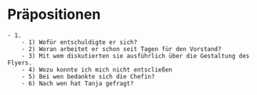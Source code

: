 # Präpositionen
	- 1.
		- 1) Wofür entschuldigte er sich?
		- 2) Woran arbeitet er schon seit Tagen für den Vorstand?
		- 3) Mit wem diskutierten sie ausführlich über die Gestaltung des Flyers.
		- 4) Wozu konnte ich mich nicht entscließen
		- 5) Bei wen bedankte sich die Chefin?
		- 6) Nach wen hat Tanja gefragt?